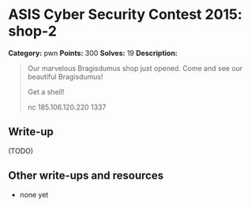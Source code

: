 # ASIS Cyber Security Contest 2015: shop-2

**Category:** pwn
**Points:** 300
**Solves:** 19
**Description:**

> Our marvelous Bragisdumus shop just opened. Come and see our beautiful Bragisdumus!
> 
> Get a shell!
> 
> nc 185.106.120.220 1337

## Write-up

(TODO)

## Other write-ups and resources

* none yet
